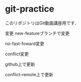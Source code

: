 # git-practice
このリポジトリはGit動画講座用です．

変更
new-featureブランチで変更

no-fast-foward変更


conflict変更


github上で更新


conflict-remote上で更新
